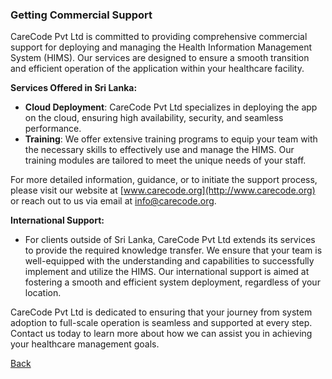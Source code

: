 ### Getting Commercial Support

CareCode Pvt Ltd is committed to providing comprehensive commercial support for deploying and managing the Health Information Management System (HIMS). Our services are designed to ensure a smooth transition and efficient operation of the application within your healthcare facility. 

**Services Offered in Sri Lanka:**
- **Cloud Deployment**: CareCode Pvt Ltd specializes in deploying the app on the cloud, ensuring high availability, security, and seamless performance.
- **Training**: We offer extensive training programs to equip your team with the necessary skills to effectively use and manage the HIMS. Our training modules are tailored to meet the unique needs of your staff.

For more detailed information, guidance, or to initiate the support process, please visit our website at [www.carecode.org](http://www.carecode.org) or reach out to us via email at [info@carecode.org](mailto:info@carecode.org).

**International Support:**
- For clients outside of Sri Lanka, CareCode Pvt Ltd extends its services to provide the required knowledge transfer. We ensure that your team is well-equipped with the understanding and capabilities to successfully implement and utilize the HIMS. Our international support is aimed at fostering a smooth and efficient system deployment, regardless of your location.

CareCode Pvt Ltd is dedicated to ensuring that your journey from system adoption to full-scale operation is seamless and supported at every step. Contact us today to learn more about how we can assist you in achieving your healthcare management goals.


[Back](https://github.com/hmislk/hmis/wiki/)
